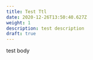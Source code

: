 ```yaml
---
title: Test Ttl
date: 2020-12-26T13:50:40.627Z
weight: 1
description: test description
draft: true
---
```

test body